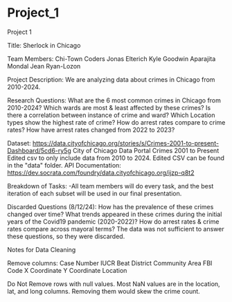 # Project_1
Project 1

Title: Sherlock in Chicago

Team Members: Chi-Town Coders
Jonas Elterich
Kyle Goodwin
Aparajita Mondal
Jean Ryan-Lozon

Project Description:
We are analyzing data about crimes in Chicago from 2010-2024.

Research Questions:
What are the 6 most common crimes in Chicago from 2010-2024?
Which wards are most & least affected by these crimes?
Is there a correlation between instance of crime and ward?
Which Location types show the highest rate of crime?
How do arrest rates compare to crime rates?
How have arrest rates changed from 2022 to 2023?

Dataset:
https://data.cityofchicago.org/stories/s/Crimes-2001-to-present-Dashboard/5cd6-ry5g
City of Chicago Data Portal
Crimes 2001 to Present
Edited csv to only include data from 2010 to 2024. Edited CSV can be found in the "data" folder.
API Documentation: https://dev.socrata.com/foundry/data.cityofchicago.org/ijzp-q8t2

Breakdown of Tasks:
-All team members will do every task, and the best iteration of each subset will be used in our final presentation.

Discarded Questions (8/12/24):
How has the prevalence of these crimes changed over time?
What trends appeared in these crimes during the initial years of the Covid19 pandemic (2020-2022)?
How do arrest rates & crime rates compare across mayoral terms?
The data was not sufficient to answer these questions, so they were discarded.

Notes for Data Cleaning

Remove columns:
Case Number
IUCR
Beat
District
Community Area
FBI Code
X Coordinate
Y Coordinate
Location

Do Not Remove rows with null values. Most NaN values are in the location, lat, and long columns. Removing them would skew the crime count.
